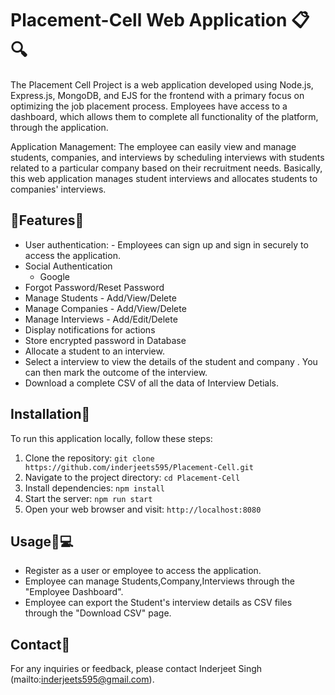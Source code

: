 # Placement-Cell Web Application 📋🔍
The Placement Cell Project is a web application developed using Node.js, Express.js, MongoDB, and EJS for the frontend with a primary focus on optimizing the job placement process. Employees have access to a dashboard, which allows them to complete all functionality of the platform, through the application.

Application Management:
The employee can easily view and manage students, companies, and interviews by scheduling interviews with students related to a particular company based on their recruitment needs. Basically, this web application manages student interviews and allocates students to companies' interviews. 


## 🌟Features🌟

- User authentication: -	Employees can sign up and sign in securely to access the application.
- Social Authentication
  - Google
- Forgot Password/Reset Password
- Manage Students - Add/View/Delete 
- Manage Companies - Add/View/Delete 
- Manage Interviews - Add/Edit/Delete 
- Display notifications for actions
- Store encrypted password in Database
- Allocate a student to an interview.
- Select a interview to view the details of the student and company . You can then mark the outcome of the interview.
-	Download a complete CSV of all the data of Interview Detials.

## Installation🚀

To run this application locally, follow these steps:

1. Clone the repository: `git clone https://github.com/inderjeets595/Placement-Cell.git`
2. Navigate to the project directory: `cd Placement-Cell`
3. Install dependencies: `npm install`
4. Start the server: `npm run start`
5. Open your web browser and visit: `http://localhost:8080`

## Usage🏢💻

- Register as a user or employee to access the application.
- Employee can manage Students,Company,Interviews  through the "Employee Dashboard".
- Employee can export the Student's interview details as CSV files through the "Download CSV" page.

## Contact🤝

For any inquiries or feedback, please contact Inderjeet Singh (mailto:inderjeets595@gmail.com).
